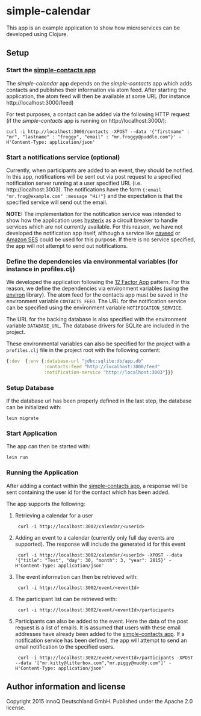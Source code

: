 # simple-calendar

This app is an example application to show how microservices can be developed using Clojure.

## Setup

### Start the [simple-contacts app](https://github.com/innoq/simple-contacts) 

The _simple-calendar_ app depends on the _simple-contacts_ app which adds contacts and publishes their information via atom feed. 
After starting the application, the atom feed will then be available at some URL (for instance http://localhost:3000/feed)

For test purposes, a contact can be added via the following HTTP request (if the _simple-contacts_ app is running on http://localhost:3000/):

    curl -i http://localhost:3000/contacts -XPOST --data '{"firstname" : "mr", "lastname" : "froggy", "email" : "mr.froggy@puddle.com"}' -H'Content-Type: application/json'
    
### Start a notifications service (optional)

Currently, when participants are added to an event, they should be notified.
In this app, notifications will be sent out via post request to a specified notification server running at a user specified URL (i.e. http://localhost:3003).
The notifications have the form ```{:email "mr.frog@example.com" :message "Hi!"}``` and the expectation is that the specified service will send out the email.

**NOTE:** The implementation for the notification service was intended to show how the application uses [hysterix](https://github.com/Netflix/Hystrix) as a circuit breaker to handle services which are not currently available. For this reason, we have not developed the notification app itself, although a service like [naveed](https://github.com/innoq/naveed) or [Amazon SES](https://aws.amazon.com/ses/) could be used for this purpose.
If there is no service specified, the app will not attempt to send out notifications.

### Define the dependencies via environmental variables (for instance in profiles.clj)

We developed the application following the [12 Factor App](http://12factor.net/) pattern. For this reason, we define the dependencies via environment variables (using the [environ](https://github.com/weavejester/environ) library). The atom feed for the contacts app must be saved in the environment variable `CONTACTS_FEED`. The URL for the notification service can be specified using the environment variable `NOTIFICATION_SERVICE`. 

The URL for the backing database is also specified with the environment variable `DATABASE_URL`. The database drivers for SQLite are included in the project.

These environmental variables can also be specified for the project with a `profiles.clj` file in the project root with the following content:

```clojure
{:dev  {:env {:database-url "jdbc:sqlite:db/app.db"
              :contacts-feed "http://localhost:3000/feed"
              :notification-service "http://localhost:3003"}}}
```

### Setup Database

If the database url has been properly defined in the last step, the database can be initialized with:

    lein migrate

### Start Application

The app can then be started with:

    lein run

### Running the Application

After adding a contact within the [simple-contacts app](https://github.com/innoq/simple-contacts), a response will be sent containing the user id for the contact which has been added.

The app supports the following:

1. Retrieving a calendar for a user
		
		curl -i http://localhost:3002/calendar/<userId>
		
2. Adding an event to a calendar (currently only full day events are supported). The response will include the generated id for this event
		
		curl -i http://localhost:3002/calendar/<userId> -XPOST --data '{"title": "Test", "day": 30, "month": 3, "year": 2015}' -H'Content-Type: application/json'
	
3. The event information can then be retrieved with:

		curl -i http://localhost:3002/event/<eventId>
		
4. The participant list can be retrieved with:

		curl -i http://localhost:3002/event/<eventId>/participants

5. Participants can also be added to the event. Here the data of the post request is a list of emails. It is assumed that users with these email addresses have already been added to the [simple-contacts app](https://github.com/innoq/simple-contacts). If a notification service has been defined, the app will attempt to send an email notification to the specified users.

		curl -i http://localhost:3002/event/<eventId>/participants -XPOST --data '["mr.kitty@litterbox.com","mr.piggy@muddy.com"]' -H'Content-Type: application/json'


## Author information and license

Copyright 2015 innoQ Deutschland GmbH. Published under the Apache 2.0 license.
